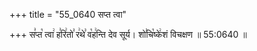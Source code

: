 +++
title = "55_0640 सप्त त्वा"

+++
स꣣प्त꣡ त्वा꣢ ह꣣रि꣢तो꣣ र꣢थे꣣ व꣡ह꣢न्ति देव सूर्य। शो꣣चि꣡ष्के꣢शं विचक्षण ॥ 55:0640 ॥